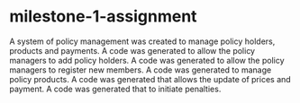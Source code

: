 # milestone-1-assignment
A system of policy management was created to manage policy holders, products and payments.
A code was generated to allow the policy managers to add policy holders.
A code was generated to allow the policy managers to register new members.
A code was generated to manage policy products.
A code was generated that allows the update of prices and payment.
A code was generated that to initiate penalties.
